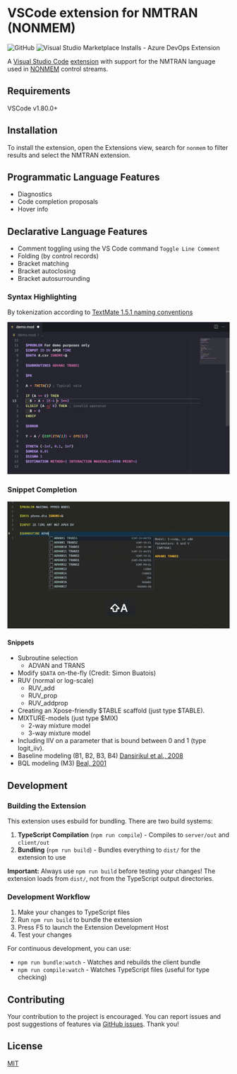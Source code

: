 # VSCode extension for NMTRAN (NONMEM)

![GitHub](https://img.shields.io/github/license/vrognas/vscode-nmtran)
![Visual Studio Marketplace Installs - Azure DevOps Extension](https://img.shields.io/visual-studio-marketplace/azure-devops/installs/total/vrognas.nmtran)

A [Visual Studio Code](https://code.visualstudio.com/) [extension](https://marketplace.visualstudio.com/VSCode) with support for the NMTRAN language used in [NONMEM](https://www.iconplc.com/solutions/technologies/nonmem/) control streams.

## Requirements

VSCode v1.80.0+

## Installation

To install the extension, open the Extensions view, search for `nonmem` to filter results and select the NMTRAN extension.

## Programmatic Language Features

* Diagnostics
* Code completion proposals
* Hover info

## Declarative Language Features

* Comment toggling using the VS Code command `Toggle Line Comment` 
* Folding (by control records)
* Bracket matching
* Bracket autoclosing
* Bracket autosurrounding

### Syntax Highlighting

By tokenization according to [TextMate 1.5.1 naming conventions](https://macromates.com/manual/en/language_grammars#naming_conventions)

![demo_syntax-highlight](images/demo_syntax-highlight.png)

### Snippet Completion

![demo_advan-snippets](images/demo_advan-snippets.gif)

#### Snippets
* Subroutine selection
  * ADVAN and TRANS
* Modify `$DATA` on-the-fly (Credit: Simon Buatois)
* RUV (normal or log-scale)
  * RUV_add
  * RUV_prop
  * RUV_addprop
* Creating an Xpose-friendly $TABLE scaffold (just type $TABLE).
* MIXTURE-models (just type $MIX)
  * 2-way mixture model
  * 3-way mixture model
* Including IIV on a parameter that is bound between 0 and 1 (type logit_iiv).
* Baseline modeling (B1, B2, B3, B4) [Dansirikul et al., 2008](https://doi.org/10.1007/s10928-008-9088-2)
* BQL modeling (M3) [Beal, 2001](https://doi.org/10.1023/a:1012299115260)

## Development

### Building the Extension

This extension uses esbuild for bundling. There are two build systems:

1. **TypeScript Compilation** (`npm run compile`) - Compiles to `server/out` and `client/out`
2. **Bundling** (`npm run build`) - Bundles everything to `dist/` for the extension to use

**Important:** Always use `npm run build` before testing your changes! The extension loads from `dist/`, not from the TypeScript output directories.

### Development Workflow

1. Make your changes to TypeScript files
2. Run `npm run build` to bundle the extension
3. Press F5 to launch the Extension Development Host
4. Test your changes

For continuous development, you can use:
- `npm run bundle:watch` - Watches and rebuilds the client bundle
- `npm run compile:watch` - Watches TypeScript files (useful for type checking)

## Contributing

Your contribution to the project is encouraged.
You can report issues and post suggestions of features via [GitHub issues](https://github.com/vrognas/vscode-nmtran/issues).
Thank you!

## License

[MIT](LICENSE)
